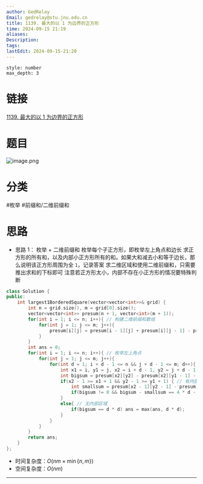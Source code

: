 ```yaml
---
author: GedRelay
Email: gedrelay@stu.jnu.edu.cn
title: 1139. 最大的以 1 为边界的正方形
time: 2024-09-15 21:19
aliases: 
Description: 
tags: 
lastEdit: 2024-09-15-21:20
---
```


```toc
style: number
max_depth: 3
```

# 链接
[1139. 最大的以 1 为边界的正方形](https://leetcode.cn/problems/largest-1-bordered-square/) 

# 题目
![image.png](https://ged-pic-bed.oss-cn-guangzhou.aliyuncs.com/img/202409152119893.png)


# 分类
#枚举 #前缀和/二维前缀和 

# 思路
- 思路 1：
枚举 + 二维前缀和
枚举每个子正方形，即枚举左上角点和边长
求正方形的所有和，以及内部小正方形所有的和。如果大和减去小和等于边长，那么说明该正方形周围为全 `1`，记录答案
求二维区域和使用二维前缀和，只需要推出求和的下标即可
注意若正方形太小，内部不存在小正方形的情况要特殊判断


```cpp
class Solution {
public:
    int largest1BorderedSquare(vector<vector<int>>& grid) {
        int n = grid.size(), m = grid[0].size();
        vector<vector<int>> presum(n + 1, vector<int>(m + 1));
        for(int i = 1; i <= n; i++){ // 构建二维前缀和数组
            for(int j = 1; j <= m; j++){
                presum[i][j] = presum[i - 1][j] + presum[i][j - 1] - presum[i - 1][j - 1] + grid[i - 1][j - 1];
            }
        }
        int ans = 0;
        for(int i = 1; i <= n; i++){ // 枚举左上角点
            for(int j = 1; j <= m; j++){
                for(int d = 1; i + d - 1 <= n && j + d - 1 <= m; d++){ // 枚举边长
                    int x1 = i, y1 = j, x2 = i + d - 1, y2 = j + d - 1;
                    int bigsum = presum[x2][y2] - presum[x2][y1 - 1] - presum[x1 - 1][y2] + presum[x1 - 1][y1 - 1];
                    if(x2 - 1 >= x1 + 1 && y2 - 1 >= y1 + 1) { // 有内部区域
                        int smallsum = presum[x2 - 1][y2 - 1] - presum[x2 - 1][y1] - presum[x1][y2 - 1] + presum[x1][y1];
                        if(bigsum != 0 && bigsum - smallsum == 4 * d - 4) ans = max(ans, d * d);
                    }
                    else{ // 无内部区域
                        if(bigsum == d * d) ans = max(ans, d * d);
                    }
                }
            }
        }
        return ans;
    }
};
```


- 时间复杂度：${O\left( nm\times \min\{ n,m \}  \right)  }$ 
- 空间复杂度：${O\left( nm \right)  }$ 


---

